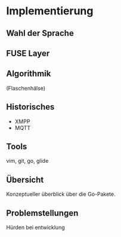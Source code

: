 # Implementierung

## Wahl der Sprache

## FUSE Layer

## Algorithmik

(Flaschenhälse)

## Historisches

- XMPP
- MQTT

## Tools

vim, git, go, glide

## Übersicht

Konzeptueller überblick über die Go-Pakete.

## Problemstellungen

Hürden bei entwicklung
